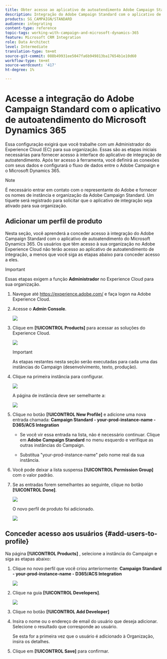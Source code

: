 ```yaml
---
title: Obter acesso ao aplicativo de autoatendimento Adobe Campaign Standard Integration with Dynamics 365
description: Integração do Adobe Campaign Standard com o aplicativo de autoatendimento do Dynamics 365
products: SG_CAMPAIGN/STANDARD
audience: integrating
content-type: reference
topic-tags: working-with-campaign-and-microsoft-dynamics-365
feature: Microsoft CRM Integration
role: Data Architect
level: Intermediate
translation-type: tm+mt
source-git-commit: 088b49931ee5047fa6b949813ba17654b1e10d60
workflow-type: tm+mt
source-wordcount: '417'
ht-degree: 1%

---
```



# Acesse a integração do Adobe Campaign Standard com o aplicativo de autoatendimento do Microsoft Dynamics 365

Essa configuração exigirá que você trabalhe com um Administrador do Experience Cloud (EC) para sua organização. Essas são as etapas iniciais necessárias para fornecer acesso à interface do aplicativo de integração de autoatendimento. Após ter acesso à ferramenta, você definirá as conexões com seus dados e configurará o fluxo de dados entre o Adobe Campaign e o Microsoft Dynamics 365.

>[!NOTE]
>
>É necessário entrar em contato com o representante do Adobe e fornecer os nomes de instância e organização da Adobe Campaign Standard. Um tíquete será registrado para solicitar que o aplicativo de integração seja ativado para sua organização.

## Adicionar um perfil de produto

Nesta seção, você aprenderá a conceder acesso à integração do Adobe Campaign Standard com o aplicativo de autoatendimento do Microsoft Dynamics 365. Os usuários que têm acesso à sua organização no Adobe Experience Cloud não terão acesso ao aplicativo de autoatendimento de integração, a menos que você siga as etapas abaixo para conceder acesso a eles.

>[!IMPORTANT]
>
> Essas etapas exigem a função **Administrador** no Experience Cloud para sua organização.


1. Navegue até https://experience.adobe.com/ e faça logon na Adobe Experience Cloud.
1. Acesse o **Admin Console**.

   ![](assets/do-not-localize/d365-to-acs-access-3.png)

1. Clique em **[!UICONTROL Products]** para acessar as soluções do Experience Cloud.

   ![](assets/do-not-localize/d365-to-acs-access-6.png)


   >[!IMPORTANT]
   >
   >As etapas restantes nesta seção serão executadas para cada uma das instâncias do Campaign (desenvolvimento, texto, produção).

1. Clique na primeira instância para configurar.

   ![](assets/do-not-localize/d365-to-acs-access-6.png)

   A página de instância deve ser semelhante a:

   ![](assets/do-not-localize/d365-to-acs-access-8.png)

1. Clique no botão **[!UICONTROL New Profile]** e adicione uma nova entrada chamada: **Campaign Standard - your-prod-instance-name - D365/ACS Integration**

   * Se você vir essa entrada na lista, não é necessário continuar. Clique em **Adobe Campaign Standard** no menu esquerdo e verifique as outras instâncias do Campaign.

   * Substitua &quot;your-prod-instance-name&quot; pelo nome real da sua instância.

1. Você pode deixar a lista suspensa **[!UICONTROL Permission Group]** com o valor padrão.

1. Se as entradas forem semelhantes ao seguinte, clique no botão **[!UICONTROL Done]**.

   ![](assets/do-not-localize/d365-to-acs-access-14.png)

   O novo perfil de produto foi adicionado.

   ![](assets/do-not-localize/d365-to-acs-access-15.png)

## Conceder acesso aos usuários {#add-users-to-profile}

Na página **[!UICONTROL Products]** , selecione a instância do Campaign e siga as etapas abaixo:

1. Clique no novo perfil que você criou anteriormente:  **Campaign Standard - your-prod-instance-name - D365/ACS Integration**

   ![](assets/do-not-localize/d365-to-acs-access-15.png)

1. Clique na guia **[!UICONTROL Developers]**. 

   ![](assets/do-not-localize/d365-to-acs-access-18.png)

1. Clique no botão **[!UICONTROL Add Developer]**

1. Insira o nome ou o endereço de email do usuário que deseja adicionar.  Selecione o resultado que corresponde ao usuário.

   Se esta for a primeira vez que o usuário é adicionado à Organização, insira os detalhes.

1. Clique em **[!UICONTROL Save]** para confirmar.
